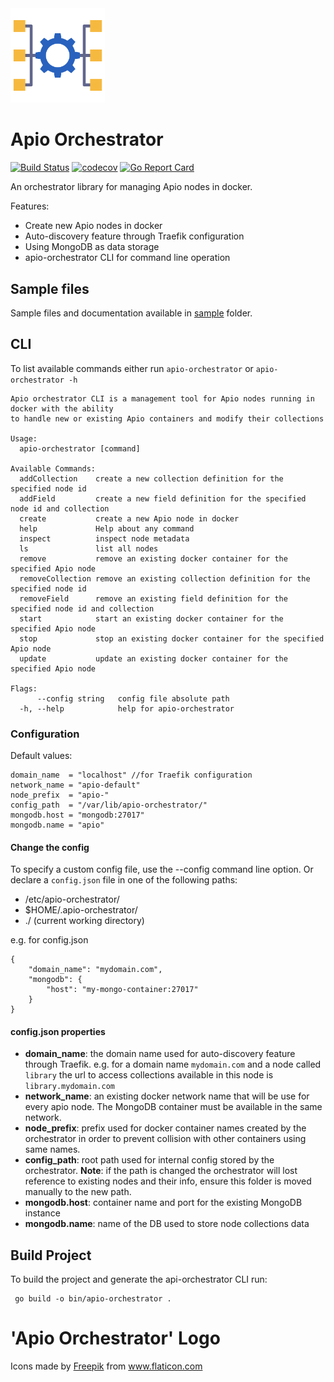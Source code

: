 <img src="docs/logo.svg" width="30%"/>

# Apio Orchestrator

[![Build Status](https://drone.monkiato.com/api/badges/monkiato/apio-orchestrator/status.svg)](https://drone.monkiato.com/monkiato/apio-orchestrator)
[![codecov](https://codecov.io/gh/monkiato/apio-orchestrator/branch/master/graph/badge.svg)](https://codecov.io/gh/monkiato/apio-orchestrator)
[![Go Report Card](https://goreportcard.com/badge/github.com/monkiato/apio-orchestrator)](https://goreportcard.com/report/github.com/monkiato/apio-orchestrator)

An orchestrator library for managing Apio nodes in docker.

Features:

 - Create new Apio nodes in docker
 - Auto-discovery feature through Traefik configuration
 - Using MongoDB as data storage
 - apio-orchestrator CLI for command line operation

## Sample files

Sample files and documentation available in [sample](sample) folder.

## CLI

To list available commands either run `apio-orchestrator` or `apio-orchestrator -h`
 
```
Apio orchestrator CLI is a management tool for Apio nodes running in docker with the ability
to handle new or existing Apio containers and modify their collections

Usage:
  apio-orchestrator [command]

Available Commands:
  addCollection    create a new collection definition for the specified node id
  addField         create a new field definition for the specified node id and collection
  create           create a new Apio node in docker
  help             Help about any command
  inspect          inspect node metadata
  ls               list all nodes
  remove           remove an existing docker container for the specified Apio node
  removeCollection remove an existing collection definition for the specified node id
  removeField      remove an existing field definition for the specified node id and collection
  start            start an existing docker container for the specified Apio node
  stop             stop an existing docker container for the specified Apio node
  update           update an existing docker container for the specified Apio node

Flags:
      --config string   config file absolute path
  -h, --help            help for apio-orchestrator
```

### Configuration

Default values:

	domain_name  = "localhost" //for Traefik configuration
	network_name = "apio-default"
	node_prefix  = "apio-"
	config_path  = "/var/lib/apio-orchestrator/"
	mongodb.host = "mongodb:27017"
	mongodb.name = "apio"


#### Change the config

To specify a custom config file, use the --config command line option. 
Or declare a `config.json` file in one of the following paths:

 - /etc/apio-orchestrator/
 - $HOME/.apio-orchestrator/
 - ./ (current working directory)
  
e.g. for config.json

    {
        "domain_name": "mydomain.com",
        "mongodb": {
            "host": "my-mongo-container:27017"
        }
    }

#### config.json properties

 - **domain_name**: the domain name used for auto-discovery feature through Traefik.
 e.g. for a domain name `mydomain.com` and a node called `library` the url to access collections
 available in this node is `library.mydomain.com`
 - **network_name**: an existing docker network name that will be use for every apio node. 
 The MongoDB container must be available in the same network.
 - **node_prefix**: prefix used for docker container names created by the orchestrator in order to
 prevent collision with other containers using same names.
 - **config_path**: root path used for internal config stored by the orchestrator. **Note**: if the path is changed
 the orchestrator will lost reference to existing nodes and their info, ensure this folder is moved manually to the new path.
 - **mongodb.host**: container name and port for the existing MongoDB instance
 - **mongodb.name**: name of the DB used to store node collections data
 
## Build Project
 
To build the project and generate the api-orchestrator CLI run:
 
     go build -o bin/apio-orchestrator .
 
 # 'Apio Orchestrator' Logo

<div>Icons made by <a href="https://www.flaticon.com/authors/freepik" title="Freepik">Freepik</a> from <a href="https://www.flaticon.com/" title="Flaticon">www.flaticon.com</a></div>